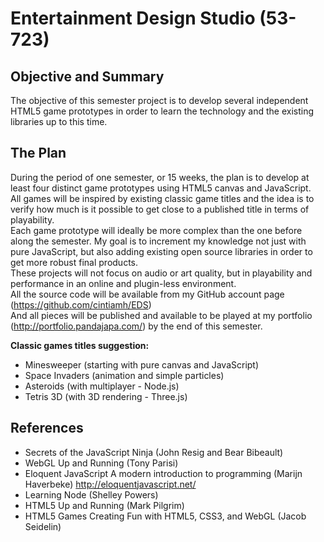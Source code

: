Entertainment Design Studio (53-723)
====================================

Objective and Summary
---------------------

The objective of this semester project is to develop several independent HTML5 game prototypes in order to learn the 
technology and the existing libraries up to this time.

The Plan
--------

During the period of one semester, or 15 weeks, the plan is to develop at least four distinct game prototypes using
HTML5 canvas and JavaScript.  
All games will be inspired by existing classic game titles and the idea is to verify how much is it possible to get
close to a published title in terms of playability.  
Each game prototype will ideally be more complex than the one before along the semester. My goal is to increment my
knowledge not just with pure JavaScript, but also adding existing open source libraries in order to get more robust
final products.  
These projects will not focus on audio or art quality, but in playability and performance in an online and plugin-less
environment.  
All the source code will be available from my GitHub account page (https://github.com/cintiamh/EDS)  
And all pieces will be published and available to be played at my portfolio (http://portfolio.pandajapa.com/) by the
end of this semester.  

**Classic games titles suggestion:**
* Minesweeper (starting with pure canvas and JavaScript)
* Space Invaders (animation and simple particles)
* Asteroids (with multiplayer - Node.js)
* Tetris 3D (with 3D rendering - Three.js)

References
----------

* Secrets of the JavaScript Ninja (John Resig and Bear Bibeault)
* WebGL Up and Running (Tony Parisi)
* Eloquent JavaScript A modern introduction to programming (Marijn Haverbeke) http://eloquentjavascript.net/
* Learning Node (Shelley Powers)
* HTML5 Up and Running (Mark Pilgrim)
* HTML5 Games Creating Fun with HTML5, CSS3, and WebGL (Jacob Seidelin)
